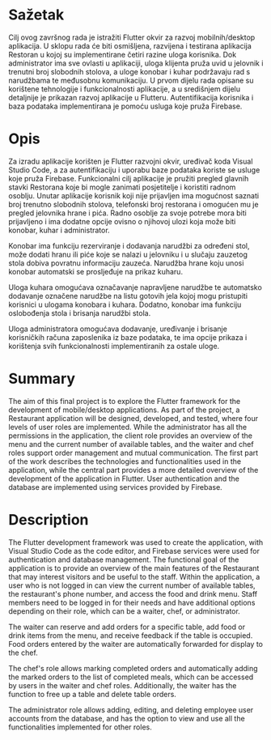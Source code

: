 # Sažetak
Cilj ovog završnog rada je istražiti Flutter okvir za razvoj mobilnih/desktop aplikacija. U sklopu
rada će biti osmišljena, razvijena i testirana aplikacija Restoran u kojoj su implementirane četiri razine
uloga korisnika. Dok administrator ima sve ovlasti u aplikaciji, uloga klijenta pruža uvid u jelovnik i
trenutni broj slobodnih stolova, a uloge konobar i kuhar podržavaju rad s narudžbama te međusobnu
komunikaciju. U prvom dijelu rada opisane su korištene tehnologije i funkcionalnosti aplikacije, a u
središnjem dijelu detaljnije je prikazan razvoj aplikacije u Flutteru. Autentifikacija korisnika i baza
podataka implementirana je pomoću usluga koje pruža Firebase.

# Opis
Za izradu aplikacije korišten je Flutter razvojni okvir, uređivač koda Visual Studio Code, a za autentifikaciju i
uporabu baze podataka koriste se usluge koje pruža Firebase. Funkcionalni cilj aplikacije je pružiti
pregled glavnih stavki Restorana koje bi mogle zanimati posjetitelje i koristiti radnom osoblju.
Unutar aplikacije korisnik koji nije prijavljen ima mogućnost saznati broj trenutno slobodnih
stolova, telefonski broj restorana i omogućen mu je pregled jelovnika hrane i pića. Radno osoblje za
svoje potrebe mora biti prijavljeno i ima dodatne opcije ovisno o njihovoj ulozi koja može biti konobar,
kuhar i administrator.

Konobar ima funkciju rezerviranje i dodavanja narudžbi za određeni stol, može dodati hranu ili
piće koje se nalazi u jelovniku i u slučaju zauzetog stola dobiva povratnu informaciju zauzeća. Narudžba
hrane koju unosi konobar automatski se prosljeđuje na prikaz kuharu. 

Uloga kuhara omogućava označavanje napravljene narudžbe te automatsko dodavanje označene narudžbe na listu gotovih jela
kojoj mogu pristupiti korisnici u ulogama konobara i kuhara. Dodatno, konobar ima funkciju
oslobođenja stola i brisanja narudžbi stola. 

Uloga administratora omogućava dodavanje, uređivanje i
brisanje korisničkih računa zaposlenika iz baze podataka, te ima opcije prikaza i korištenja svih
funkcionalnosti implementiranih za ostale uloge.

# Summary
The aim of this final project is to explore the Flutter framework for the development of mobile/desktop applications. As part of the project, a Restaurant application will be designed, developed, and tested, where four levels of user roles are implemented. While the administrator has all the permissions in the application, the client role provides an overview of the menu and the current number of available tables, and the waiter and chef roles support order management and mutual communication. The first part of the work describes the technologies and functionalities used in the application, while the central part provides a more detailed overview of the development of the application in Flutter. User authentication and the database are implemented using services provided by Firebase.

# Description
The Flutter development framework was used to create the application, with Visual Studio Code as the code editor, and Firebase services were used for authentication and database management. The functional goal of the application is to provide an overview of the main features of the Restaurant that may interest visitors and be useful to the staff. Within the application, a user who is not logged in can view the current number of available tables, the restaurant's phone number, and access the food and drink menu. Staff members need to be logged in for their needs and have additional options depending on their role, which can be a waiter, chef, or administrator.

The waiter can reserve and add orders for a specific table, add food or drink items from the menu, and receive feedback if the table is occupied. Food orders entered by the waiter are automatically forwarded for display to the chef.

The chef's role allows marking completed orders and automatically adding the marked orders to the list of completed meals, which can be accessed by users in the waiter and chef roles. Additionally, the waiter has the function to free up a table and delete table orders.

The administrator role allows adding, editing, and deleting employee user accounts from the database, and has the option to view and use all the functionalities implemented for other roles.

